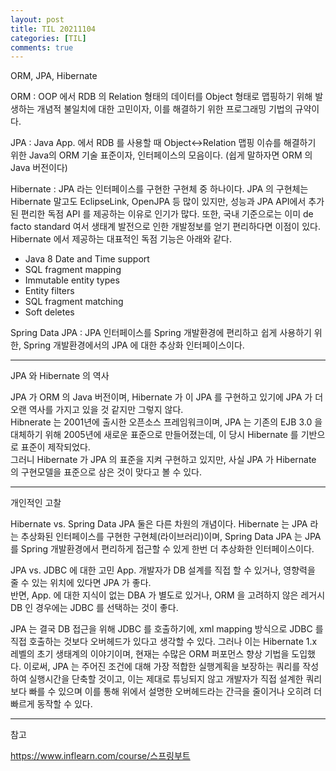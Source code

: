 ```yaml
---
layout: post
title: TIL 20211104
categories: [TIL]
comments: true
---
```


ORM, JPA, Hibernate

ORM : OOP 에서 RDB 의 Relation 형태의 데이터를 Object 형태로 맵핑하기 위해 발생하는 개념적 불일치에 대한 고민이자, 이를 해결하기 위한 프로그래밍 기법의 규약이다.

JPA : Java App. 에서 RDB 를 사용할 때 Object<->Relation 맵핑 이슈를 해결하기 위한 Java의 ORM 기술 표준이자, 인터페이스의 모음이다.
(쉽게 말하자면 ORM 의 Java 버전이다)

Hibernate : JPA 라는 인터페이스를 구현한 구현체 중 하나이다. JPA 의 구현체는 Hibernate 말고도 EclipseLink, OpenJPA 등 많이 있지만, 성능과 JPA API에서 추가된 편리한 독점 API 를 제공하는 이유로 인기가 많다. 또한, 국내 기준으로는 이미 de facto standard 여서 생태계 발전으로 인한 개발정보를 얻기 편리하다면 이점이 있다.  
Hibernate 에서 제공하는 대표적인 독점 기능은 아래와 같다.
- Java 8 Date and Time support
- SQL fragment mapping
- Immutable entity types
- Entity filters
- SQL fragment matching
- Soft deletes


Spring Data JPA : JPA 인터페이스를 Spring 개발환경에 편리하고 쉽게 사용하기 위한, Spring 개발환경에서의 JPA 에 대한 추상화 인터페이스이다.

-----------

JPA 와 Hibernate 의 역사

JPA 가 ORM 의 Java 버전이며, Hibernate 가 이 JPA 를 구현하고 있기에 JPA 가 더 오랜 역사를 가지고 있을 것 같지만 그렇지 않다.  
Hibnerate 는 2001년에 출시한 오픈소스 프레임워크이며, JPA 는 기존의 EJB 3.0 을 대체하기 위해 2005년에 새로운 표준으로 만들어졌는데, 이 당시 Hibernate 를 기반으로 표준이 제작되었다.  
그러니 Hibernate 가 JPA 의 표준을 지켜 구현하고 있지만, 사실 JPA 가 Hibernate 의 구현모델을 표준으로 삼은 것이 맞다고 볼 수 있다.

-----------

개인적인 고찰

Hibernate vs. Spring Data JPA
둘은 다른 차원의 개념이다. Hibernate 는 JPA 라는 추상화된 인터페이스를 구현한 구현체(라이브러리)이며, Spring Data JPA 는 JPA 를 Spring 개발환경에서 편리하게 접근할 수 있게 한번 더 추상화한 인터페이스이다.

JPA vs. JDBC 에 대한 고민
App. 개발자가 DB 설계를 직접 할 수 있거나, 영향력을 줄 수 있는 위치에 있다면 JPA 가 좋다.  
반면, App. 에 대한 지식이 없는 DBA 가 별도로 있거나, ORM 을 고려하지 않은 레거시 DB 인 경우에는 JDBC 를 선택하는 것이 좋다.

JPA 는 결국 DB 접근을 위해 JDBC 를 호출하기에, xml mapping 방식으로 JDBC 를 직접 호출하는 것보다 오버헤드가 있다고 생각할 수 있다. 그러나 이는 Hibernate 1.x 레벨의 초기 생태계의 이야기이며, 현재는 수많은 ORM 퍼포먼스 향상 기법을 도입했다. 이로써, JPA 는 주어진 조건에 대해 가장 적합한 실행계획을 보장하는 쿼리를 작성하여 실행시간을 단축할 것이고, 이는 제대로 튜닝되지 않고 개발자가 직접 설계한 쿼리보다 빠를 수 있으며 이를 통해 위에서 설명한 오버헤드라는 간극을 줄이거나 오히려 더 빠르게 동작할 수 있다.

-----------

참고

https://www.inflearn.com/course/스프링부트

